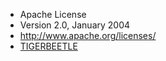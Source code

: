 - Apache License 
- Version 2.0, January 2004
- http://www.apache.org/licenses/
- [TIGERBEETLE](https://github.com/tigerbeetle)
